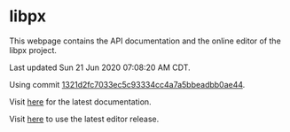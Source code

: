 libpx
=====

This webpage contains the API documentation and the online editor of the libpx project.

Last updated Sun 21 Jun 2020 07:08:20 AM CDT.

Using commit [1321d2fc7033ec5c93334cc4a7a5bbeadbb0ae44](https://github.com/tay10r/libpx/tree/1321d2fc7033ec5c93334cc4a7a5bbeadbb0ae44).

Visit [here](doxygen/latest/index.html) for the latest documentation.

Visit [here](editor/latest/pxedit_sdl.html) to use the latest editor release.
